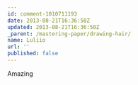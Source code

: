 ```yaml
---
id: comment-1010711193
date: 2013-08-21T16:36:50Z
updated: 2013-08-21T16:36:50Z
_parent: /mastering-paper/drawing-hair/
name: Luliio
url: ''
published: false
---
```


Amazing
